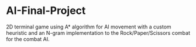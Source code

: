 # AI-Final-Project
 2D terminal game using A* algorithm for AI movement with a custom heuristic and an N-gram implementation to the Rock/Paper/Scissors combat for the combat AI.
